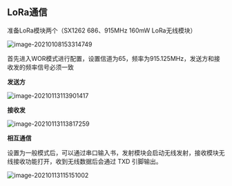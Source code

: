## LoRa通信

准备LoRa模块两个（SX1262  686、915MHz  160mW  LoRa无线模块）

![image-20210108153314749](https://yaseng-1251294608.cos.ap-guangzhou.myqcloud.com/image/image-20210108153314749.png)



首先进入WOR模式进行配置，设置信道为65，频率为915.125MHz，发送方和接收发的频率信号必须一致

**发送方**

![image-20210113113901417](https://yaseng-1251294608.cos.ap-guangzhou.myqcloud.com/image/image-20210113113901417.png)

**接收发**

![image-20210113113817259](https://yaseng-1251294608.cos.ap-guangzhou.myqcloud.com/image/image-20210113113817259.png)

**相互通信**

设置为一般模式后，可以通过串口输入书，发射模块会启动无线发射，接收模块无线接收功能打开，收到无线数据后会通过 TXD 引脚输出。

![image-20210113115151002](https://yaseng-1251294608.cos.ap-guangzhou.myqcloud.com/image/image-20210113115151002.png)

